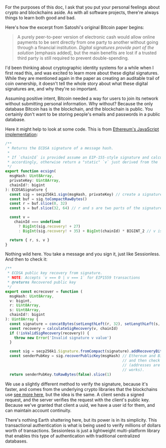 For the purposes of this doc, I ask that you put your personal feelings about crypto and blockchains aside. As with all software projects, there're always things to learn both good and bad. 

Here's how the excerpt from Satoshi's original Bitcoin paper begins:

> A purely peer-to-peer version of electronic cash would allow online payments to be sent directly from one party to another without going through a financial institution. _Digital signatures provide part of the solution_ [emphasis added], but the main benefits are lost if a trusted third party is still required to prevent double-spending.

I'd been thinking about cryptographic identity systems for a while when I first read this, and was excited to learn more about these digital signatures. While they are mentioned again in the paper as creating an auditable trail of coin ownership, it doesn't tell the whole story about what these digital signatures are, and why they're so important. 

Assuming positive intent, Bitcoin needed a way for users to join its network without submitting personal information. Why without? Because the only database Bitcoin has is the blockchain, and the blockchain is public. You certainly don't want to be storing people's emails and passwords in a public database. 

Here it might help to look at some code. This is from [Ethereum's JavaScript implementation](https://github.com/ethereumjs/ethereumjs-monorepo/blob/master/packages/util/src/signature.ts):

``` js
/**
 * Returns the ECDSA signature of a message hash.
 *
 * If `chainId` is provided assume an EIP-155-style signature and calculate the `v` value
 * accordingly, otherwise return a "static" `v` just derived from the `recovery` bit
 */
export function ecsign(
  msgHash: Uint8Array,
  privateKey: Uint8Array,
  chainId?: bigint
): ECDSASignature {
  const sig = secp256k1.sign(msgHash, privateKey) // create a signature just like Sessionless
  const buf = sig.toCompactRawBytes()
  const r = buf.slice(0, 32)
  const s = buf.slice(32, 64) // r and s are two parts of the signature

  const v =
    chainId === undefined
      ? BigInt(sig.recovery! + 27)
      : BigInt(sig.recovery! + 35) + BigInt(chainId) * BIGINT_2 // v is specific to blockchains see https://bitcoin.stackexchange.com/questions/38351/ecdsa-v-r-s-what-is-v/38909#38909

  return { r, s, v }
}
```

Nothing wild here. You take a message and you sign it, just like Sessionless. And then to check it:

``` js
/**
 * ECDSA public key recovery from signature.
 * NOTE: Accepts `v === 0 | v === 1` for EIP1559 transactions
 * @returns Recovered public key
 */
export const ecrecover = function (
  msgHash: Uint8Array,
  v: bigint,
  r: Uint8Array,
  s: Uint8Array,
  chainId?: bigint
): Uint8Array {
  const signature = concatBytes(setLengthLeft(r, 32), setLengthLeft(s, 32))
  const recovery = calculateSigRecovery(v, chainId)
  if (!isValidSigRecovery(recovery)) {
    throw new Error('Invalid signature v value')
  }

  const sig = secp256k1.Signature.fromCompact(signature).addRecoveryBit(Number(recovery))
  const senderPubKey = sig.recoverPublicKey(msgHash) // Ethereum and Bitcoin recover the pubKey from the sig,
                                                     // and then check it against the address of the transaction
                                                     // (addresses are calculated from pubKeys which is why that 
                                                     // works).
  return senderPubKey.toRawBytes(false).slice(1)
```

We use a slightly different method to verify the signature, because it's faster, and comes from the underlying crypto libraries that the blockchains use [see more here](https://crypto.stackexchange.com/questions/57718/verification-using-recovered-public-key-from-ecdsa-signature-and-normal-verifica#57725), but the idea is the same. A client sends a signed request, and the server verifies the request with the client's public key. Because we've granted that client a uuid, we have a user id for them, and can maintain account continuity. 

There's nothing Earth shattering here, but its power is in its simplicity. This transactional authentication is what is being used to verify millions of dollars worth of transactions. Sessionless is just a lightweight multi-platform library that enables this type of authentication with traditional centralized databases.
